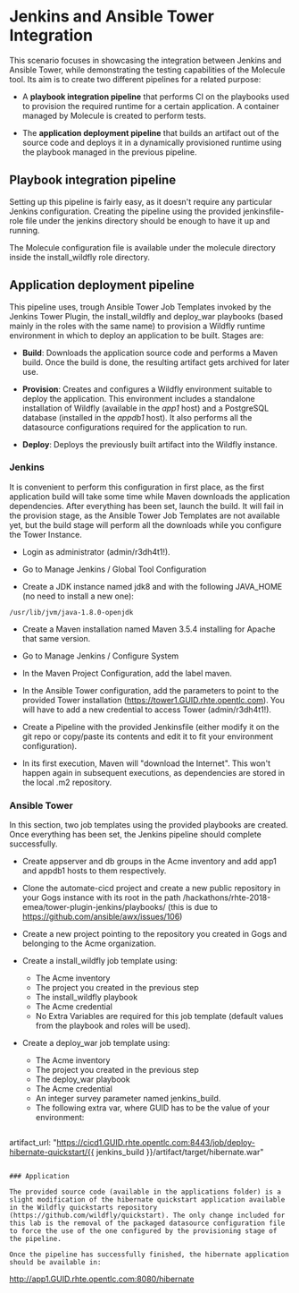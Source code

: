 # Jenkins and Ansible Tower Integration

This scenario focuses in showcasing the integration between Jenkins and Ansible Tower, while demonstrating the testing capabilities of the Molecule tool. Its aim is to create two different pipelines for a related purpose:

- A **playbook integration pipeline** that performs CI on the playbooks used to provision the required runtime for a certain application. A container managed by Molecule is created to perform tests.

- The **application deployment pipeline** that builds an artifact out of the source code and deploys it in a dynamically provisioned runtime using the playbook managed in the previous pipeline.

## Playbook integration pipeline

Setting up this pipeline is fairly easy, as it doesn't require any particular Jenkins configuration. Creating the pipeline using the provided jenkinsfile-role file under the jenkins directory should be enough to have it up and running.

The Molecule configuration file is available under the molecule directory inside the install_wildfly role directory.

## Application deployment pipeline

This pipeline uses, trough Ansible Tower Job Templates invoked by the Jenkins Tower Plugin, the install_wildfly and deploy_war playbooks (based mainly in the roles with the same name) to provision a Wildfly runtime environment in which to deploy an application to be built. Stages are:

- **Build**: Downloads the application source code and performs a Maven build. Once the build is done, the resulting artifact gets archived for later use.

- **Provision**: Creates and configures a Wildfly environment suitable to deploy the application. This environment includes a standalone installation of Wildfly (available in the *app1* host) and a PostgreSQL database (installed in the *appdb1* host). It also performs all the datasource configurations required for the application to run.

- **Deploy**: Deploys the previously built artifact into the Wildfly instance.

### Jenkins

It is convenient to perform this configuration in first place, as the first application build will take some time while Maven downloads the application dependencies. After everything has been set, launch the build. It will fail in the provision stage, as the Ansible Tower Job Templates are not available yet, but the build stage will perform all the downloads while you configure the Tower Instance.

- Login as administrator (admin/r3dh4t1!).

- Go to Manage Jenkins / Global Tool Configuration

- Create a JDK instance named jdk8 and with the following JAVA_HOME (no need to install a new one):

```
/usr/lib/jvm/java-1.8.0-openjdk
```

- Create a Maven installation named Maven 3.5.4 installing for Apache that same version.

- Go to Manage Jenkins / Configure System

- In the Maven Project Configuration, add the label maven.

- In the Ansible Tower configuration, add the parameters to point to the provided Tower installation (https://tower1.GUID.rhte.opentlc.com). You will have to add a new credential to access Tower (admin/r3dh4t1!).

- Create a Pipeline with the provided Jenkinsfile (either modify it on the git repo or copy/paste its contents and edit it to fit your environment configuration).

- In its first execution, Maven will "download the Internet". This won't happen again in subsequent executions, as dependencies are stored in the local .m2 repository.

### Ansible Tower

In this section, two job templates using the provided playbooks are created. Once everything has been set, the Jenkins pipeline should complete successfully.

- Create appserver and db groups in the Acme inventory and add app1 and appdb1 hosts to them respectively.

- Clone the automate-cicd project and create a new public repository in your Gogs instance with its root in the path /hackathons/rhte-2018-emea/tower-plugin-jenkins/playbooks/ (this is due to https://github.com/ansible/awx/issues/106)

- Create a new project pointing to the repository you created in Gogs and belonging to the Acme organization.

- Create a install_wildfly job template using:
  - The Acme inventory
  - The project you created in the previous step
  - The install_wildfly playbook
  - The Acme credential
  - No Extra Variables are required for this job template (default values from the playbook and roles will be used).

- Create a deploy_war job template using:
  - The Acme inventory
  - The project you created in the previous step
  - The deploy_war playbook
  - The Acme credential
  - An integer survey parameter named jenkins_build.
  - The following extra var, where GUID has to be the value of your environment:
  ```
artifact_url: "https://cicd1.GUID.rhte.opentlc.com:8443/job/deploy-hibernate-quickstart/{{ jenkins_build }}/artifact/target/hibernate.war"
```

### Application

The provided source code (available in the applications folder) is a slight modification of the hibernate quickstart application available in the Wildfly quickstarts repository (https://github.com/wildfly/quickstart). The only change included for this lab is the removal of the packaged datasource configuration file to force the use of the one configured by the provisioning stage of the pipeline.

Once the pipeline has successfully finished, the hibernate application should be available in:

```
http://app1.GUID.rhte.opentlc.com:8080/hibernate
```
